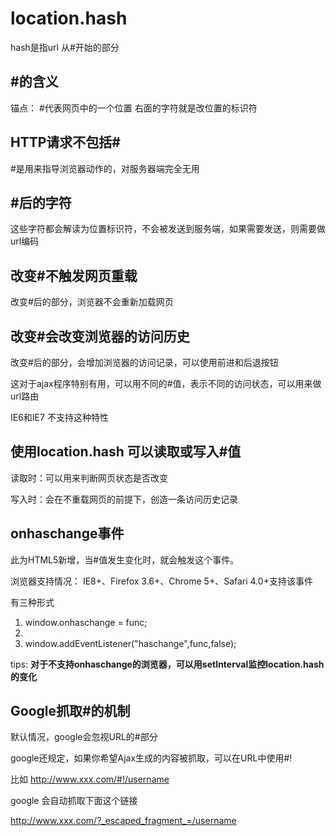 # location.hash

hash是指url 从#开始的部分

## #的含义
锚点：
#代表网页中的一个位置 右面的字符就是改位置的标识符

## HTTP请求不包括#
#是用来指导浏览器动作的，对服务器端完全无用

## #后的字符
这些字符都会解读为位置标识符，不会被发送到服务端，如果需要发送，则需要做url编码

## 改变#不触发网页重载
改变#后的部分，浏览器不会重新加载网页

## 改变#会改变浏览器的访问历史
改变#后的部分，会增加浏览器的访问记录，可以使用前进和后退按钮 

这对于ajax程序特别有用，可以用不同的#值，表示不同的访问状态，可以用来做url路由

IE6和IE7 不支持这种特性
## 使用location.hash 可以读取或写入#值
读取时：可以用来判断网页状态是否改变

写入时：会在不重载网页的前提下，创造一条访问历史记录

## onhaschange事件

此为HTML5新增，当#值发生变化时，就会触发这个事件。

浏览器支持情况：
IE8+、Firefox 3.6+、Chrome 5+、Safari 4.0+支持该事件

有三种形式
1. window.onhaschange = func;
2. <body onhaschange="func()">
3. window.addEventListener("haschange",func,false); 

tips: **对于不支持onhaschange的浏览器，可以用setInterval监控location.hash的变化**

## Google抓取#的机制
默认情况，google会忽视URL的#部分

google还规定，如果你希望Ajax生成的内容被抓取，可以在URL中使用#!

比如 http://www.xxx.com/#!/username

google 会自动抓取下面这个链接

 http://www.xxx.com/?_escaped_fragment_=/username

